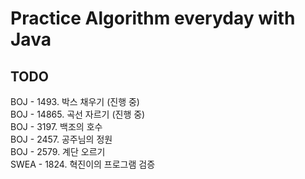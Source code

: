 #  Practice Algorithm everyday with Java

## TODO
BOJ - 1493. 박스 채우기 (진행 중) <br>
BOJ - 14865. 곡선 자르기 (진행 중) <br>
BOJ - 3197. 백조의 호수 <br>
BOJ - 2457. 공주님의 정원 <br>
BOJ - 2579. 계단 오르기 <br>
SWEA - 1824. 혁진이의 프로그램 검증 <br>